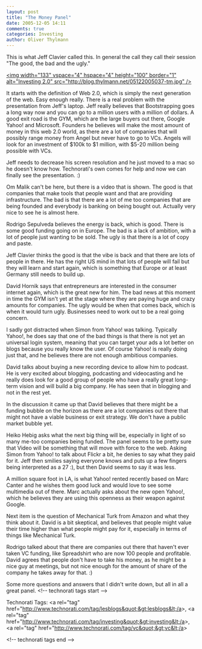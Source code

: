 ```yaml
---
layout: post
title: "The Money Panel"
date: 2005-12-05 14:11
comments: true
categories: Investing
author: Oliver Thylmann
---
```






This is what Jeff Clavier called this. In general the call they call their session &quot;The good, the bad and the ugly.&quot;

[&lt;img width=&quot;133&quot; vspace=&quot;4&quot; hspace=&quot;4&quot; height=&quot;100&quot; border=&quot;1&quot; alt=&quot;Investing 2.0&quot; src=&quot;http://blog.thylmann.net/05122005037-tm.jpg&quot; /&gt;](http://blog.thylmann.net/05122005037.jpg)

It starts with the definition of Web 2.0, which is simply the next generation of the web. Easy enough really. There is a real problem with the presentation from Jeff's laptop. Jeff really believes that Bootstrapping goes a long way now and you can go to a million users with a million of dollars. A good exit road is the GYM, which are the large buyers out there, Google Yahoo! and Microsoft. Founders he believes will make the most amount of money in this web 2.0 world, as there are a lot of companies that will possibly range money from Angel but never have to go to VCs. Angels will look for an investment of $100k to $1 million, with $5-20 million being possible with VCs.

Jeff needs to decrease his screen resolution and he just moved to a mac so he doesn't know how. Technorati's own comes for help and now we can finally see the presentation. :)

Om Malik can't be here, but there is a video that is shown. The good is that companies that make tools that people want and that are providing infrastructure. The bad is that there are a lot of me too companies that are being founded and everybody is banking on being bought out. Actually very nice to see he is almost here.

Rodrigo Sepulveda believes the energy is back, which is good. There is some good funding going on in Europe. The bad is a lack of ambition, with a lot of people just wanting to be sold. The ugly is that there is a lot of copy and paste.

Jeff Clavier thinks the good is that the vibe is back and that there are lots of people in there. He has the right US mind in that lots of people will fail but they will learn and start again, which is something that Europe or at least Germany still needs to build up.

David Hornik says that entrepreneurs are interested in the consumer internet again, which is the great new for him. The bad news at this moment in time the GYM isn't yet at the stage where they are paying huge and crazy amounts for companies. The ugly would be when that comes back, which is when it would turn ugly. Businesses need to work out to be a real going concern.

I sadly got distracted when Simon from Yahoo! was talking. Typically Yahoo!, he does say that one of the bad things is that there is not yet an universal login system, meaning that you can target your ads a lot better on blogs because you really know the user. Of course Yahoo! is really doing just that, and he believes there are not enough ambitious companies.

David talks about buying a new recording device to allow him to podcast. He is very excited about blogging, podcasting and videocasting and he really does look for a good group of people who have a really great long-term vision and will build a big company. He has seen that in blogging and not in the rest yet.

In the discussion it came up that David believes that there might be a funding bubble on the horizon as there are a lot companies out there that might not have a viable business or exit strategy. We don't have a public market bubble yet.

Heiko Hebig asks what the next big thing will be, especially in light of so many me-too companies being funded. The panel seems to be pretty sure that Video will be something that will move with force to the web. Asking Simon from Yahoo! to talk about Flickr a bit, he denies to say what they paid for it. Jeff then smilies saying everyone knows and puts up a few fingers being interpreted as a 27 :), but then David seems to say it was less.

A million square foot in LA, is what Yahoo! rented recently based on Marc Canter and he wishes them good luck and would love to see some multimedia out of there. Marc actually asks about the new open Yahoo!, which he believes they are using this openness as their weapon against Google.

Next item is the question of Mechanical Turk from Amazon and what they think about it. David is a bit skeptical, and believes that people might value their time higher than what people might pay for it, especially in terms of things like Mechanical Turk.

Rodrigo talked about that there are companies out there that haven't ever taken VC funding, like Spreadshirt who are now 100 people and profitable. David agrees that people don't have to take his money, as he might be a nice guy at meetings, but not nice enough for the amount of share of the company he takes away for that. :)

Some more questions and answers that I didn't write down, but all in all a great panel.
&lt;!-- technorati tags start --&gt;

Technorati Tags: &lt;a rel=&quot;tag&quot; href=&quot;http://www.technorati.com/tag/lesblogs&quot;&gt;lesblogs&lt;/a&gt;, &lt;a rel=&quot;tag&quot; href=&quot;http://www.technorati.com/tag/investing&quot;&gt;investing&lt;/a&gt;, &lt;a rel=&quot;tag&quot; href=&quot;http://www.technorati.com/tag/vc&quot;&gt;vc&lt;/a&gt;

&lt;!-- technorati tags end --&gt;

